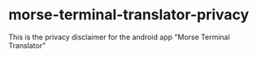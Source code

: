 # morse-terminal-translator-privacy
This is the privacy disclaimer for the android app "Morse Terminal Translator"
